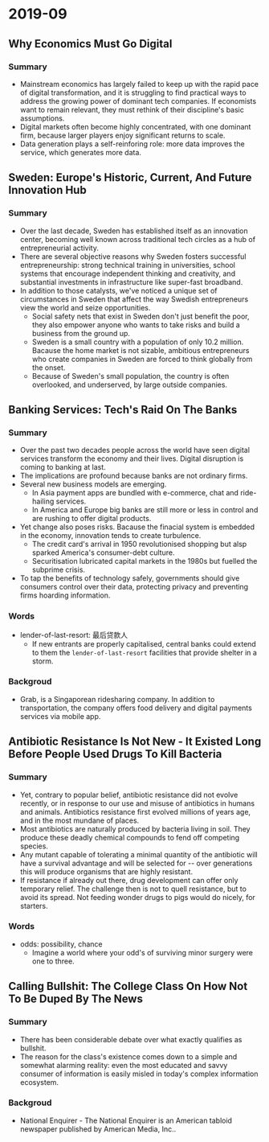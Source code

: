 # 2019-09

## Why Economics Must Go Digital

### Summary

- Mainstream economics has largely failed to keep up with the rapid pace of digital transformation, and it is struggling to find practical ways to address the growing power of dominant tech companies. If economists want to remain relevant, they must rethink of their discipline's basic assumptions.
- Digital markets often become highly concentrated, with one dominant firm, because larger players enjoy significant returns to scale.
- Data generation plays a self-reinforing role: more data improves the service, which generates more data.

## Sweden: Europe's Historic, Current, And Future Innovation Hub

### Summary

- Over the last decade, Sweden has established itself as an innovation center, becoming well known across traditional tech circles as a hub of entrepreneurial activity.
- There are several objective reasons why Sweden fosters successful entrepreneurship: strong technical training in universities, school systems that encourage independent thinking and creativity, and substantial investments in infrastructure like super-fast broadband.
- In addition to those catalysts, we've noticed a unique set of circumstances in Sweden that affect the way Swedish entrepreneurs view the world and seize opportunities.
  - Social safety nets that exist in Sweden don't just benefit the poor, they also empower anyone who wants to take risks and build a business from the ground up.
  - Sweden is a small country with a population of only 10.2 million. Bacause the home market is not sizable, ambitious entrepreneurs who create companies in Sweden are forced to think globally from the onset.
  - Because of Sweden's small population, the country is often overlooked, and underserved, by large outside companies.

## Banking Services: Tech's Raid On The Banks

### Summary

- Over the past two decades people across the world have seen digital services transform the economy and their lives. Digital disruption is coming to banking at last.
- The implications are profound because banks are not ordinary firms.
- Several new business models are emerging.
  - In Asia payment apps are bundled with e-commerce, chat and ride-hailing services.
  - In America and Europe big banks are still more or less in control and are rushing to offer digital products.
- Yet change also poses risks. Bacause the finacial system is embedded in the economy, innovation tends to create turbulence.
  - The credit card's arrival in 1950 revolutionised shopping but alsp sparked America's consumer-debt culture.
  - Securitisation lubricated capital markets in the 1980s but fuelled the subprime crisis.
- To tap the benefits of technology safely, governments should give consumers control over their data, protecting privacy and preventing firms hoarding information.

### Words

- lender-of-last-resort: 最后贷款人
  - If new entrants are properly capitalised, central banks could extend to them the `lender-of-last-resort` facilities that provide shelter in a storm.

### Backgroud

- Grab, is a Singaporean ridesharing company. In addition to transportation, the company offers food delivery and digital payments services via mobile app.

## Antibiotic Resistance Is Not New - It Existed Long Before People Used Drugs To Kill Bacteria

### Summary

- Yet, contrary to popular belief, antibiotic resistance did not evolve recently, or in response to our use and misuse of antibiotics in humans and animals. Antibiotics resistance first evolved millions of years age, and in the most mundane of places.
- Most antibiotics are naturally produced by bacteria living in soil. They produce these deadly chemical compounds to fend off competing species.
- Any mutant capable of tolerating a minimal quantity of the antibiotic will have a survival advantage and will be selected for -- over generations this will produce organisms that are highly resistant.
- If resistance if already out there, drug development can offer only temporary relief. The challenge then is not to quell resistance, but to avoid its spread. Not feeding wonder drugs to pigs would do nicely, for starters.

### Words

- odds: possibility, chance
  - Imagine a world where your odd's of surviving minor surgery were one to three.

## Calling Bullshit: The College Class On How Not To Be Duped By The News

### Summary

- There has been considerable debate over what exactly qualifies as bullshit.
- The reason for the class's existence comes down to a simple and somewhat alarming reality: even the most educated and savvy consumer of information is easily misled in today's complex information ecosystem.

### Backgroud

- National Enquirer - The National Enquirer is an American tabloid newspaper published by American Media, Inc..
